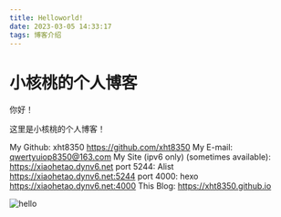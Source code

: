 ```yaml
---
title: Helloworld!
date: 2023-03-05 14:33:17
tags: 博客介绍
---
```


# 小核桃的个人博客

你好！

这里是小核桃的个人博客！

My Github: xht8350 <https://github.com/xht8350>
My E-mail: <qwertyuiop8350@163.com>
My Site (ipv6 only) (sometimes available): <https://xiaohetao.dynv6.net>
    port 5244: Alist <https://xiaohetao.dynv6.net:5244>
    port 4000: hexo <https://xiaohetao.dynv6.net:4000>
This Blog: <https://xht8350.github.io>

![hello](waifu.jpg)


